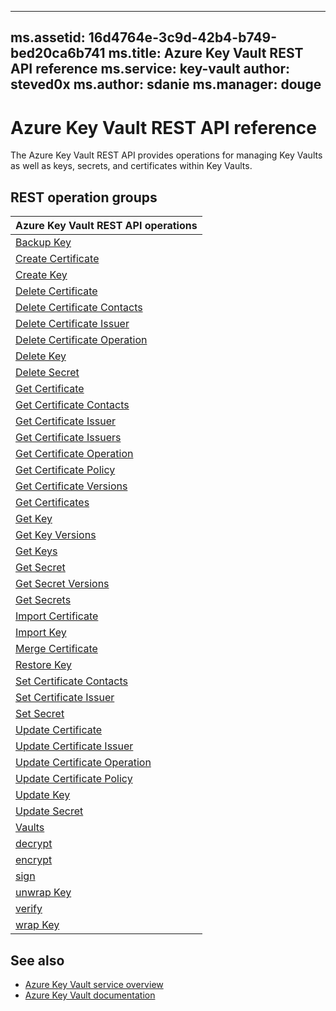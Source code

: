 
---
ms.assetid: 16d4764e-3c9d-42b4-b749-bed20ca6b741
ms.title: Azure Key Vault REST API reference
ms.service: key-vault
author: steved0x
ms.author: sdanie
ms.manager: douge
---

# Azure Key Vault REST API reference

The Azure Key Vault REST API provides operations for managing Key Vaults as well as keys, secrets, and certificates within Key Vaults.



## REST operation groups

| Azure Key Vault REST API operations                                                |
|------------------------------------------------------------------------------------|
| [Backup Key](~/api-ref/keyvault/backupkey.json)                                    |
| [Create Certificate](~/api-ref/keyvault/createcertificate.json)                    |
| [Create Key](~/api-ref/keyvault/createkey.json)                                    |
| [Delete Certificate](~/api-ref/keyvault/deletecertificate.json)                    |
| [Delete Certificate Contacts](~/api-ref/keyvault/deletecertificatecontacts.json)   |
| [Delete Certificate Issuer](~/api-ref/keyvault/deletecertificateissuer.json)       |
| [Delete Certificate Operation](~/api-ref/keyvault/deletecertificateoperation.json) |
| [Delete Key](~/api-ref/keyvault/deletekey.json)                                    |
| [Delete Secret](~/api-ref/keyvault/deletesecret.json)                              |
| [Get Certificate](~/api-ref/keyvault/getcertificate.json)                          |
| [Get Certificate Contacts](~/api-ref/keyvault/getcertificatecontacts.json)         |
| [Get Certificate Issuer](~/api-ref/keyvault/getcertificateissuer.json)             |
| [Get Certificate Issuers](~/api-ref/keyvault/getcertificateissuers.json)           |
| [Get Certificate Operation](~/api-ref/keyvault/getcertificateoperation.json)       |
| [Get Certificate Policy](~/api-ref/keyvault/getcertificatepolicy.json)             |
| [Get Certificate Versions](~/api-ref/keyvault/getcertificateversions.json)         |
| [Get Certificates](~/api-ref/keyvault/getcertificates.json)                        |
| [Get Key](~/api-ref/keyvault/getkey.json)                                          |
| [Get Key Versions](~/api-ref/keyvault/getkeyversions.json)                         |
| [Get Keys](~/api-ref/keyvault/getkeys.json)                                        |
| [Get Secret](~/api-ref/keyvault/getsecret.json)                                    |
| [Get Secret Versions](~/api-ref/keyvault/getsecretversions.json)                   |
| [Get Secrets](~/api-ref/keyvault/getsecrets.json)                                  |
| [Import Certificate](~/api-ref/keyvault/importcertificate.json)                    |
| [Import Key](~/api-ref/keyvault/importkey.json)                                    |
| [Merge Certificate](~/api-ref/keyvault/mergecertificate.json)                      |
| [Restore Key](~/api-ref/keyvault/restorekey.json)                                  |
| [Set Certificate Contacts](~/api-ref/keyvault/setcertificatecontacts.json)         |
| [Set Certificate Issuer](~/api-ref/keyvault/setcertificateissuer.json)             |
| [Set Secret](~/api-ref/keyvault/setsecret.json)                                    |
| [Update Certificate](~/api-ref/keyvault/updatecertificate.json)                    |
| [Update Certificate Issuer](~/api-ref/keyvault/updatecertificateissuer.json)       |
| [Update Certificate Operation](~/api-ref/keyvault/updatecertificateoperation.json) |
| [Update Certificate Policy](~/api-ref/keyvault/updatecertificatepolicy.json)       |
| [Update Key](~/api-ref/keyvault/updatekey.json)                                    |
| [Update Secret](~/api-ref/keyvault/updatesecret.json)                              |
| [Vaults](~/api-ref/keyvault/vaults.json)                                           |
| [decrypt](~/api-ref/keyvault/decrypt.json)                                         |
| [encrypt](~/api-ref/keyvault/encrypt.json)                                         |
| [sign](~/api-ref/keyvault/sign.json)                                               |
| [unwrap Key](~/api-ref/keyvault/unwrapkey.json)                                    |
| [verify](~/api-ref/keyvault/verify.json)                                           |
| [wrap Key](~/api-ref/keyvault/wrapkey.json)                                        |

## See also

- [Azure Key Vault service overview](https://azure.microsoft.com/services/key-vault/)
- [Azure Key Vault documentation](https://review.docs.microsoft.com/azure/key-vault/)

